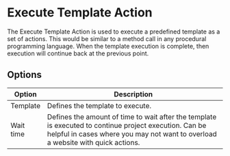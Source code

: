# Execute Template Action
The Execute Template Action is used to execute a predefined template as a set of actions. This would be similar to a method call in any procedural programming language. When the template execution is complete, then execution will continue back at the previous point.

## Options
| Option           | Description |
| ------           | ----------- |
| Template         | Defines the template to execute. |
| Wait time        | Defines the amount of time to wait after the template is executed to continue project execution. Can be helpful in cases where you may not want to overload a website with quick actions. |